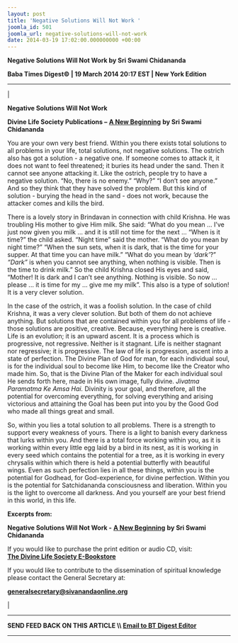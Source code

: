 ```yaml
---
layout: post
title: 'Negative Solutions Will Not Work '
joomla_id: 501
joomla_url: negative-solutions-will-not-work
date: 2014-03-19 17:02:00.000000000 +00:00
---
```

 **Negative Solutions Will Not Work by Sri Swami Chidananda**

**Baba Times Digest© | 19 March 2014 20:17 EST | New York Edition**

* * *

| 

**Negative Solutions Will Not Work**

**Divine Life Society Publications –** [**A New Beginning**](http://www.dlshq.org/download/new_beginning.pdf) **by Sri Swami Chidananda**

You are your own very best friend. Within you there exists total solutions to all problems in your life, total solutions, not negative solutions. The ostrich also has got a solution - a negative one. If someone comes to attack it, it does not want to feel threatened; it buries its head under the sand. Then it cannot see anyone attacking it. Like the ostrich, people try to have a negative solution. “No, there is no enemy.” “Why?” “I don’t see anyone.” And so they think that they have solved the problem. But this kind of solution - burying the head in the sand - does not work, because the attacker comes and kills the bird.

There is a lovely story in Brindavan in connection with child Krishna. He was troubling His mother to give Him milk. She said: “What do you mean ... I’ve just now given you milk ... and it is still not time for the next ... “When is it time?” the child asked. “Night time” said the mother. “What do you mean by night time?” “When the sun sets, when it is dark, that is the time for your supper. At that time you can have milk.” “What do you mean by _‘dark’_?” _“Dark”_ is when you cannot see anything, when nothing is visible. Then is the time to drink milk.” So the child Krishna closed His eyes and said, “Mother! It is dark and I can’t see anything. Nothing is visible. So now … please ... it is time for my ... give me my milk”. This also is a type of solution! It is a very clever solution.

In the case of the ostrich, it was a foolish solution. In the case of child Krishna, it was a very clever solution. But both of them do not achieve anything. But solutions that are contained within you for all problems of life - those solutions are positive, creative. Because, everything here is creative. Life is an evolution; it is an upward ascent. It is a process which is progressive, not regressive. Neither is it stagnant. Life is neither stagnant nor regressive; it is progressive. The law of life is progression, ascent into a state of perfection. The Divine Plan of God for man, for each individual soul, is for the individual soul to become like Him, to become like the Creator who made him. So, that is the Divine Plan of the Maker for each individual soul He sends forth here, made in His own image, fully divine. _Jivatma Paramatma Ke Amsa Hai._ Divinity is your goal, and therefore, all the potential for overcoming everything, for solving everything and arising victorious and attaining the Goal has been put into you by the Good God who made all things great and small.

So, within you lies a total solution to all problems. There is a strength to support every weakness of yours. There is a light to banish every darkness that lurks within you. And there is a total force working within you, as it is working within every little egg laid by a bird in its nest, as it is working in every seed which contains the potential for a tree, as it is working in every chrysalis within which there is held a potential butterfly with beautiful wings. Even as such perfection lies in all these things, within you is the potential for Godhead, for God-experience, for divine perfection. Within you is the potential for Satchidananda consciousness and liberation. Within you is the light to overcome all darkness. And you yourself are your best friend in this world, in this life.

**Excerpts from:**

**Negative Solutions Will Not Work -** [**A New Beginning**](http://www.dlshq.org/download/new_beginning.pdf) **by Sri Swami Chidananda**

If you would like to purchase the print edition or audio CD, visit:   
 [**The Divine Life Society E-Bookstore**](http://www.dlshq.org/cgi-bin/store/commerce.cgi?category=krishnananda&cart_id=1394930528.401)

If you would like to contribute to the dissemination of spiritual knowledge please contact the General Secretary at:

**[generalsecretary@sivanandaonline.org](mailto:generalsecretary@sivanandaonline.org)**



 |



* * *

**SEND FEED BACK ON THIS ARTICLE \\\ [Email to BT Digest Editor](mailto:dlsusa.org@gmail.com)**

* * *



